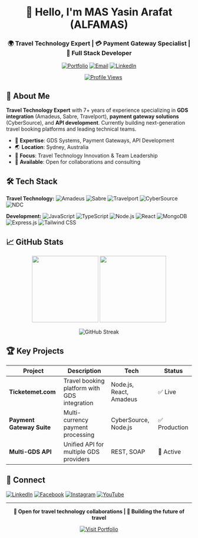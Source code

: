 <div align="center">

# 👋 Hello, I'm **MAS Yasin Arafat** (ALFAMAS)

### 🌍 Travel Technology Expert | 💳 Payment Gateway Specialist | 🚀 Full Stack Developer

[![Portfolio](https://img.shields.io/badge/🌐_Portfolio-alfamas.dev-blue?style=for-the-badge)](https://alfamas.dev)
[![Email](https://img.shields.io/badge/📧_Email-arafat0951@gmail.com-red?style=for-the-badge)](mailto:arafat0951@gmail.com)
[![LinkedIn](https://img.shields.io/badge/LinkedIn-0077B5?style=for-the-badge&logo=linkedin&logoColor=white)](https://linkedin.com/in/masyasinarafat)

&nbsp;&nbsp;&nbsp;&nbsp;&nbsp;&nbsp;[![Profile Views](https://visitcount.itsvg.in/api?id=ALFAMAS&label=Profile%20Views&color=1&icon=5&pretty=false)](https://visitcount.itsvg.in)
</div>

## 🚀 About Me

**Travel Technology Expert** with 7+ years of experience specializing in **GDS integration** (Amadeus, Sabre, Travelport), **payment gateway solutions** (CyberSource), and **API development**. Currently building next-generation travel booking platforms and leading technical teams.

- 🛫 **Expertise**: GDS Systems, Payment Gateways, API Development
- 🌏 **Location**: Sydney, Australia
- 🎯 **Focus**: Travel Technology Innovation & Team Leadership
- 🤝 **Available**: Open for collaborations and consulting

## 🛠️ Tech Stack

**Travel Technology:**
![Amadeus](https://img.shields.io/badge/Amadeus-FF6600?style=flat-square&logo=amadeus&logoColor=white)
![Sabre](https://img.shields.io/badge/Sabre-0066CC?style=flat-square&logo=sabre&logoColor=white)
![Travelport](https://img.shields.io/badge/Travelport-00A651?style=flat-square&logo=travelport&logoColor=white)
![CyberSource](https://img.shields.io/badge/CyberSource-0052CC?style=flat-square&logo=visa&logoColor=white)
![NDC](https://img.shields.io/badge/NDC-4285F4?style=flat-square&logo=airplane&logoColor=white)

**Development:**
![JavaScript](https://img.shields.io/badge/JavaScript-F7DF1E?style=flat-square&logo=javascript&logoColor=black)
![TypeScript](https://img.shields.io/badge/TypeScript-007ACC?style=flat-square&logo=typescript&logoColor=white)
![Node.js](https://img.shields.io/badge/Node.js-43853D?style=flat-square&logo=node.js&logoColor=white)
![React](https://img.shields.io/badge/React-20232A?style=flat-square&logo=react&logoColor=61DAFB)
![MongoDB](https://img.shields.io/badge/MongoDB-4EA94B?style=flat-square&logo=mongodb&logoColor=white)
![Express.js](https://img.shields.io/badge/Express.js-000000?style=flat-square&logo=express&logoColor=white)
![Tailwind CSS](https://img.shields.io/badge/Tailwind_CSS-38B2AC?style=flat-square&logo=tailwind-css&logoColor=white)

## 📈 GitHub Stats

<div align="center">

<img height="180em" src="https://github-readme-stats.vercel.app/api?username=ALFAMAS&show_icons=true&theme=react&hide_border=true&include_all_commits=true&count_private=true"/>
<img height="180em" src="https://github-readme-stats.vercel.app/api/top-langs/?username=ALFAMAS&theme=react&hide_border=true&layout=compact"/>

</div>

<div align="center">

![GitHub Streak](https://github-readme-streak-stats.herokuapp.com/?user=ALFAMAS&theme=react&hide_border=true)

</div>

## 🏆 Key Projects

| Project | Description | Tech | Status |
|---------|-------------|------|--------|
| **Ticketemet.com** | Travel booking platform with GDS integration | Node.js, React, Amadeus | ✅ Live |
| **Payment Gateway Suite** | Multi-currency payment processing | CyberSource, Node.js | ✅ Production |
| **Multi-GDS API** | Unified API for multiple GDS providers | REST, SOAP | 🚧 Active |

## 🤝 Connect

[![LinkedIn](https://img.shields.io/badge/LinkedIn-0077B5?style=for-the-badge&logo=linkedin&logoColor=white)](https://linkedin.com/in/masyasinarafat)
[![Facebook](https://img.shields.io/badge/Facebook-1877F2?style=for-the-badge&logo=facebook&logoColor=white)](https://fb.com/masyasinarafat)
[![Instagram](https://img.shields.io/badge/Instagram-E4405F?style=for-the-badge&logo=instagram&logoColor=white)](https://instagram.com/masyasinarafat)
[![YouTube](https://img.shields.io/badge/YouTube-FF0000?style=for-the-badge&logo=youtube&logoColor=white)](https://youtube.com/GTPro)

---

<div align="center">

**💼 Open for travel technology collaborations | 🚀 Building the future of travel**

[![Visit Portfolio](https://img.shields.io/badge/Visit_Portfolio-alfamas.dev-4285F4?style=for-the-badge&logo=google-chrome&logoColor=white)](https://alfamas.dev)

</div>

